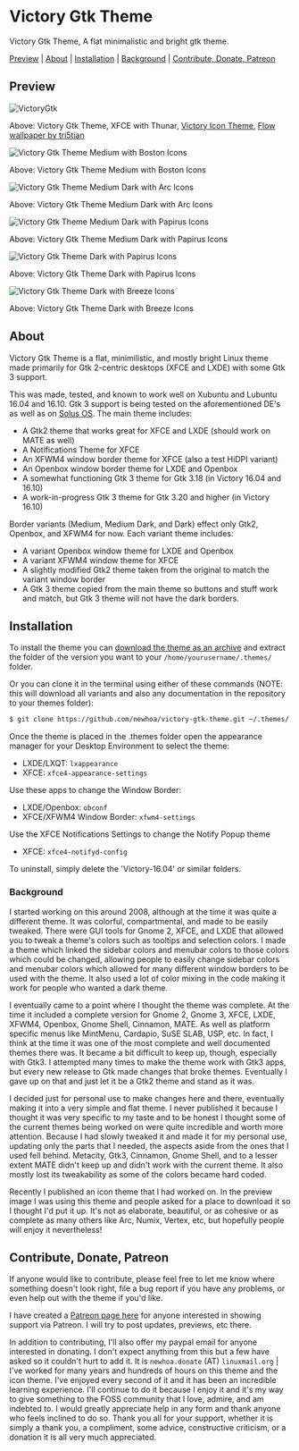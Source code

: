 # Victory Gtk Theme
Victory Gtk Theme, A flat minimalistic and bright gtk theme.

[Preview](#preview) | [About](#about) | [Installation](#install) | [Background](#background) | [Contribute, Donate, Patreon](#cont) 

<a name="preview"></a>

## Preview

![VictoryGtk](https://i.imgur.com/y36CqfX.png "VictoryGtk")

Above:  Victory Gtk Theme, XFCE with Thunar, [Victory Icon Theme](https://github.com/newhoa/victory-icon-theme), [Flow wallpaper by tri5tian](https://www.gnome-look.org/content/show.php/Flow?content=71058)

![Victory Gtk Theme Medium with Boston Icons](https://i.imgur.com/14FfVBP.png "Victory Gtk Theme Medium with Boston Icons")

Above: Victory Gtk Theme Medium with Boston Icons

![Victory Gtk Theme Medium Dark with Arc Icons](https://i.imgur.com/nrgzrZu.png "Victory Gtk Theme Medium Dark with Arc Icons")

Above: Victory Gtk Theme Medium Dark with Arc Icons

![Victory Gtk Theme Medium Dark with Papirus Icons](https://i.imgur.com/cjL0Qf2.png "Victory Gtk Theme Medium Dark with Papirus Icons")

Above: Victory Gtk Theme Medium Dark with Papirus Icons

![Victory Gtk Theme Dark with Papirus Icons](https://i.imgur.com/OBVATAu.png "Victory Gtk Theme Dark with Papirus Icons")

Above: Victory Gtk Theme Dark with Papirus Icons

![Victory Gtk Theme Dark with Breeze Icons](https://i.imgur.com/TUcBLWO.png "Victory Gtk Theme Dark with Breeze Icons")

Above: Victory Gtk Theme Dark with Breeze Icons

<a name="about"></a>

## About

Victory Gtk Theme is a flat, minimilistic, and mostly bright Linux theme made primarily for Gtk 2-centric desktops (XFCE and LXDE) with some Gtk 3 support.

This was made, tested, and known to work well on Xubuntu and Lubuntu 16.04 and 16.10. Gtk 3 support is being tested on the aforementioned DE's as well as on [Solus OS](https://solus-project.com/). The main theme includes:

* A Gtk2 theme that works great for XFCE and LXDE (should work on MATE as well)
* A Notifications Theme for XFCE
* An XFWM4 window border theme for XFCE (also a test HiDPI variant)
* An Openbox window border theme for LXDE and Openbox
* A somewhat functioning Gtk 3 theme for Gtk 3.18 (in Victory 16.04 and 16.10)
* A work-in-progress Gtk 3 theme for Gtk 3.20 and higher (in Victory 16.10)


Border variants (Medium, Medium Dark, and Dark) effect only Gtk2, Openbox, and XFWM4 for now. Each variant theme includes:

* A variant Openbox window theme for LXDE and Openbox
* A variant XFWM4 window theme for XFCE
* A slightly modified Gtk2 theme taken from the original to match the variant window border
* A Gtk 3 theme copied from the main theme so buttons and stuff work and match, but Gtk 3 theme will not have the dark borders.

<a name="install"></a>

## Installation

To install the theme you can [download the theme as an archive](https://github.com/newhoa/victory-gtk-theme/archive/master.zip) and extract the folder of the version you want to your `/home/yourusername/.themes/` folder.

Or you can clone it in the terminal using either of these commands (NOTE: this will download all variants and also any documentation in the repository to your themes folder):

```bash
$ git clone https://github.com/newhoa/victory-gtk-theme.git ~/.themes/
```


Once the theme is placed in the .themes folder open the appearance manager for your Desktop Environment to select the theme:

- LXDE/LXQT: `lxappearance`
- XFCE: `xfce4-appearance-settings`

Use these apps to change the Window Border:

- LXDE/Openbox: `obconf`
- XFCE/XFWM4 Window Border: `xfwm4-settings`

Use the XFCE Notifications Settings to change the Notify Popup theme

- XFCE: `xfce4-notifyd-config`


To uninstall, simply delete the 'Victory-16.04' or similar folders.

<a name="background"></a>

### Background

I started working on this around 2008, although at the time it was quite a different theme. It was colorful, compartmental, and made to be easily tweaked. There were GUI tools for Gnome 2, XFCE, and LXDE that allowed you to tweak a theme's colors such as tooltips and selection colors. I made a theme which linked the sidebar colors and menubar colors to those colors which could be changed, allowing people to easily change sidebar colors and menubar colors which allowed for many different window borders to be used with the theme. It also used a lot of color mixing in the code making it work for people who wanted a dark theme.

I eventually came to a point where I thought the theme was complete. At the time it included a complete version for Gnome 2, Gnome 3, XFCE, LXDE, XFWM4, Openbox, Gnome Shell, Cinnamon, MATE. As well as platform specific menus like MintMenu, Cardapio, SuSE SLAB, USP, etc. In fact, I think at the time it was one of the most complete and well documented themes there was. It became a bit difficult to keep up, though, especially with Gtk3. I attempted many times to make the theme work with Gtk3 apps, but every new release to Gtk made changes that broke themes. Eventually I gave up on that and just let it be a Gtk2 theme and stand as it was.

I decided just for personal use to make changes here and there, eventually making it into a very simple and flat theme. I never published it because I thought it was very specific to my taste and to be honest I thought some of the current themes being worked on were quite incredible and worth more attention. Because I had slowly tweaked it and made it for my personal use, updating only the parts that I needed, the aspects aside from the ones that I used fell behind. Metacity, Gtk3, Cinnamon, Gnome Shell, and to a lesser extent MATE didn't keep up and didn't work with the current theme. It also mostly lost its tweakability as some of the colors became hard coded.

Recently I published an icon theme that I had worked on. In the preview image I was using this theme and people asked for a place to download it so I thought I'd put it up. It's not as elaborate, beautiful, or as cohesive or as complete as many others like Arc, Numix, Vertex, etc, but hopefully people will enjoy it nevertheless!


<a name="cont"></a>

## Contribute, Donate, Patreon

If anyone would like to contribute, please feel free to let me know where something doesn't look right, file a bug report if you have any problems, or even help out with the theme if you'd like.

I have created a [Patreon page here](https://www.patreon.com/newhoa) for anyone interested in showing support via Patreon. I will try to post updates, previews, etc there.

In addition to contributing, I'll also offer my paypal email for anyone interested in donating. I don't expect anything from this but a few have asked so it couldn't hurt to add it. It is `newhoa.donate` (AT) `linuxmail.org` | I've worked for many years and hundreds of hours on this theme and the icon theme. I've enjoyed every second of it and it has been an incredible learning experience. I'll continue to do it because I enjoy it and it's my way to give something to the FOSS community that I love, admire, and am indebted to. I would greatly appreciate help in any form and thank anyone who feels inclined to do so. Thank you all for your support, whether it is simply a thank you, a compliment, some advice, constructive criticism, or a donation it is all very much appreciated.


